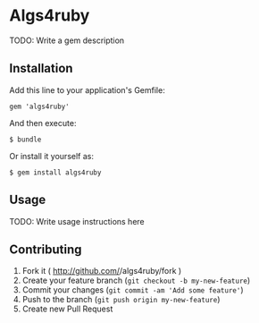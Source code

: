 # Algs4ruby

TODO: Write a gem description

## Installation

Add this line to your application's Gemfile:

    gem 'algs4ruby'

And then execute:

    $ bundle

Or install it yourself as:

    $ gem install algs4ruby

## Usage

TODO: Write usage instructions here

## Contributing

1. Fork it ( http://github.com/<my-github-username>/algs4ruby/fork )
2. Create your feature branch (`git checkout -b my-new-feature`)
3. Commit your changes (`git commit -am 'Add some feature'`)
4. Push to the branch (`git push origin my-new-feature`)
5. Create new Pull Request
